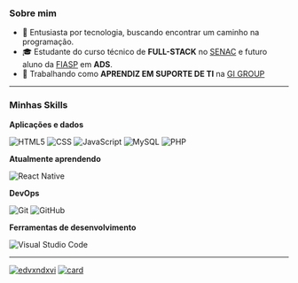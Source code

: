 <h3>Sobre mim</h3>

- 🤔 Entusiasta por tecnologia, buscando encontrar um caminho na programação.
- 🎓 Estudante do curso técnico de **FULL-STACK** no <a href="https://www.sp.senac.br">SENAC</a> e futuro aluno da <a href="https://www.fiap.com.br">FIASP<a/> em **ADS**.
- 💼 Trabalhando como **APRENDIZ EM SUPORTE DE TI** na <a href="https://br.gigroup.com">GI GROUP</a>
<hr>

<h3>Minhas Skills</h3>

**Aplicações e dados**

![HTML5](https://img.shields.io/badge/HTML5-E34F26?style=for-the-badge&logo=html5&logoColor=white)
![CSS](https://img.shields.io/badge/CSS3-1572B6?style=for-the-badge&logo=css3&logoColor=white)
![JavaScript](https://img.shields.io/badge/JavaScript-F7DF1E?style=for-the-badge&logo=javascript&logoColor=black)
![MySQL](https://img.shields.io/badge/MySQL-00000F?style=for-the-badge&logo=mysql&logoColor=white)
![PHP](https://img.shields.io/badge/PHP-777BB4?style=for-the-badge&logo=php&logoColor=white)

**Atualmente aprendendo**

![React Native](https://img.shields.io/badge/React_Native-20232A?style=for-the-badge&logo=react&logoColor=61DAFB)

**DevOps**

![Git](https://img.shields.io/badge/-Git-333333?style=flat&logo=git)
![GitHub](https://img.shields.io/badge/-GitHub-333333?style=flat&logo=github)

**Ferramentas de desenvolvimento**

![Visual Studio Code](https://img.shields.io/badge/-Visual%20Studio%20Code-333333?style=flat&logo=visual-studio-code&logoColor=007ACC)

<hr>

[![edvxndxvi](https://github-readme-stats.vercel.app/api/top-langs/?username=edvxndxvi&hide=html&layout=compact&theme=merko)](https://github.com/anuraghazra/github-readme-stats)
[![card](https://github-readme-stats.vercel.app/api?username=edvxndxvi&theme=merko&show_icons=true)](https://github.com/anuraghazra/github-readme-stats) 
